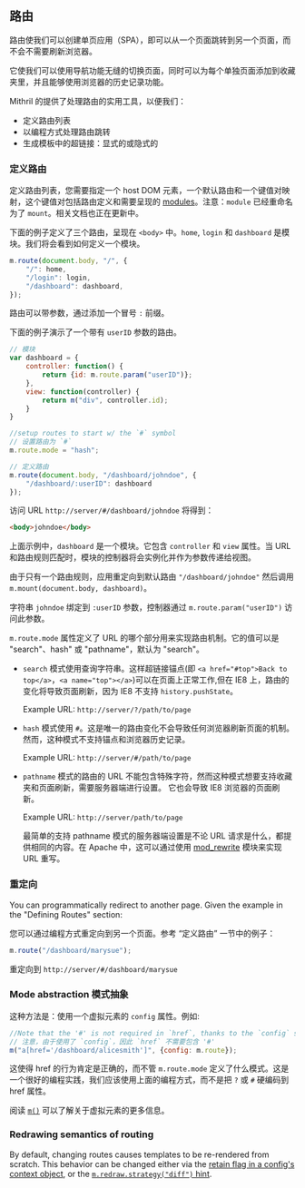 ## 路由

路由使我们可以创建单页应用（SPA），即可以从一个页面跳转到另一个页面，而不会不需要刷新浏览器。

它使我们可以使用导航功能无缝的切换页面，同时可以为每个单独页面添加到收藏夹里，并且能够使用浏览器的历史记录功能。

Mithril 的提供了处理路由的实用工具，以便我们：

-	定义路由列表
-	以编程方式处理路由跳转
-	生成模板中的超链接：显式的或隐式的

### 定义路由

定义路由列表，您需要指定一个 host DOM 元素，一个默认路由和一个键值对映射，这个键值对包括路由定义和需要呈现的 [modules](mithril.mount.md)。注意：`module` 已经重命名为了 `mount`。相关文档也正在更新中。

下面的例子定义了三个路由，呈现在 `<body>` 中。`home`, `login` 和 `dashboard` 是模块。我们将会看到如何定义一个模块。

```javascript
m.route(document.body, "/", {
	"/": home,
	"/login": login,
	"/dashboard": dashboard,
});
```

路由可以带参数，通过添加一个冒号 `:` 前缀。

下面的例子演示了一个带有 `userID` 参数的路由。

```javascript
// 模块
var dashboard = {
	controller: function() {
		return {id: m.route.param("userID")};
	},
	view: function(controller) {
		return m("div", controller.id);
	}
}

//setup routes to start w/ the `#` symbol
// 设置路由为 `#`
m.route.mode = "hash";

// 定义路由
m.route(document.body, "/dashboard/johndoe", {
	"/dashboard/:userID": dashboard
});
```

访问 URL `http://server/#/dashboard/johndoe` 将得到：

```html
<body>johndoe</body>
```

上面示例中，`dashboard` 是一个模块。它包含 `controller` 和 `view` 属性。当 URL 和路由规则匹配时，模块的控制器将会实例化并作为参数传递给视图。

由于只有一个路由规则，应用重定向到默认路由 `"/dashboard/johndoe"` 然后调用 `m.mount(document.body, dashboard)`。

字符串 `johndoe` 绑定到 `:userID` 参数，控制器通过 `m.route.param("userID")` 访问此参数。

`m.route.mode` 属性定义了 URL 的哪个部分用来实现路由机制。它的值可以是 "search"、hash" 或 "pathname"，默认为 "search"。

-	`search` 模式使用查询字符串。这样超链接锚点(即 `<a href="#top">Back to top</a>`，`<a name="top"></a>`)可以在页面上正常工作,但在 IE8 上，路由的变化将导致页面刷新，因为 IE8 不支持 `history.pushState`。

	Example URL: `http://server/?/path/to/page`

-	`hash` 模式使用 `#`。这是唯一的路由变化不会导致任何浏览器刷新页面的机制。然而，这种模式不支持锚点和浏览器历史记录。

	Example URL: `http://server/#/path/to/page`

- 	`pathname` 模式的路由的 URL 不能包含特殊字符，然而这种模式想要支持收藏夹和页面刷新，需要服务器端进行设置。 它也会导致 IE8 浏览器的页面刷新。

	Example URL: `http://server/path/to/page`

	最简单的支持 pathname 模式的服务器端设置是不论 URL 请求是什么，都提供相同的内容。在 Apache 中，这可以通过使用 [mod_rewrite](https://httpd.apache.org/docs/current/mod/mod_rewrite.html) 模块来实现 URL 重写。


### 重定向

You can programmatically redirect to another page. Given the example in the "Defining Routes" section:

您可以通过编程方式重定向到另一个页面。参考 “定义路由” 一节中的例子：

```javascript
m.route("/dashboard/marysue");
```

重定向到 `http://server/#/dashboard/marysue`

### Mode abstraction 模式抽象

这种方法是：使用一个虚拟元素的 `config` 属性。例如:

```javascript
//Note that the '#' is not required in `href`, thanks to the `config` setting.
// 注意，由于使用了 `config`，因此 `href` 不需要包含 '#'
m("a[href='/dashboard/alicesmith']", {config: m.route});
```

这使得 href 的行为肯定是正确的，而不管 `m.route.mode` 定义了什么模式。这是一个很好的编程实践，我们应该使用上面的编程方式，而不是把 `?` 或 `#` 硬编码到 href 属性。

阅读 [`m()`](mithril.md) 可以了解关于虚拟元素的更多信息。

### Redrawing semantics of routing

By default, changing routes causes templates to be re-rendered from scratch. This behavior can be changed either via the [retain flag in a config's context object](mithril.md#persisting-dom-elements-across-route-changes), or the [`m.redraw.strategy("diff")` hint](mithril.redraw.md#changing-redraw-strategy).
